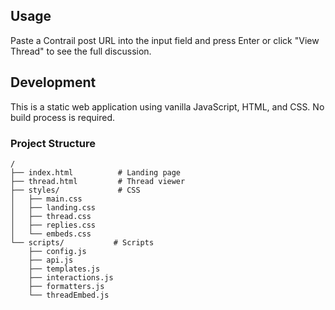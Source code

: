 ## Usage

Paste a Contrail post URL into the input field and press Enter or click "View Thread" to see the full discussion.

## Development

This is a static web application using vanilla JavaScript, HTML, and CSS. No build process is required.

### Project Structure

```
/
├── index.html          # Landing page
├── thread.html         # Thread viewer
├── styles/             # CSS 
│   ├── main.css
│   ├── landing.css
│   ├── thread.css
│   ├── replies.css
│   └── embeds.css
└── scripts/           # Scripts
    ├── config.js
    ├── api.js
    ├── templates.js
    ├── interactions.js
    ├── formatters.js
    └── threadEmbed.js
``` 
